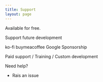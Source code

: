 ```yaml
---
title: Support
layout: page
---
```


Available for free.

Support future development

ko-fi
buymeacoffee
Google Sponsorship

Paid support / Training / Custom development

Need help?

- Rais an issue
